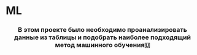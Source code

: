 # ML
<h3 align="center">В этом проекте было необходимо проанализировать данные из таблицы и подобрать наиболее подходящий метод машинного обучения🇺</h3>
